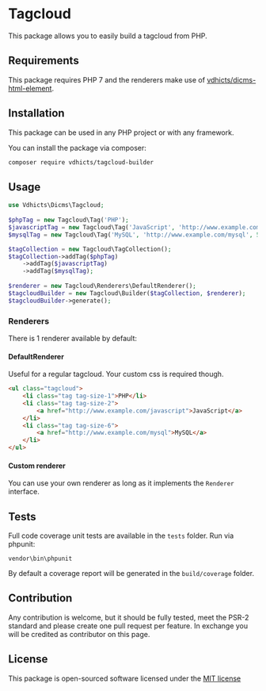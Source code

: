 # Tagcloud

This package allows you to easily build a tagcloud from PHP.

## Requirements

This package requires PHP 7 and the renderers make use of [vdhicts/dicms-html-element](https://github.com/vdhicts/dicms-html-element).

## Installation

This package can be used in any PHP project or with any framework.

You can install the package via composer:

``` bash
composer require vdhicts/tagcloud-builder
```

## Usage

```php
use Vdhicts\Dicms\Tagcloud;
    
$phpTag = new Tagcloud\Tag('PHP');
$javascriptTag = new Tagcloud\Tag('JavaScript', 'http://www.example.com/javascript', 2);
$mysqlTag = new Tagcloud\Tag('MySQL', 'http://www.example.com/mysql', 5);

$tagCollection = new Tagcloud\TagCollection();
$tagCollection->addTag($phpTag)
    ->addTag($javascriptTag)
    ->addTag($mysqlTag);
    
$renderer = new Tagcloud\Renderers\DefaultRenderer();
$tagcloudBuilder = new Tagcloud\Builder($tagCollection, $renderer);
$tagcloudBuilder->generate();
```

### Renderers

There is 1 renderer available by default:

#### DefaultRenderer

Useful for a regular tagcloud. Your custom css is required though.

```html
<ul class="tagcloud">
    <li class="tag tag-size-1">PHP</li>
    <li class="tag tag-size-2">
        <a href="http://www.example.com/javascript">JavaScript</a>
    </li>
    <li class="tag tag-size-6">
        <a href="http://www.example.com/mysql">MySQL</a>
    </li>
</ul>
```

#### Custom renderer

You can use your own renderer as long as it implements the `Renderer` interface.

## Tests

Full code coverage unit tests are available in the `tests` folder. Run via phpunit:

`vendor\bin\phpunit`

By default a coverage report will be generated in the `build/coverage` folder.

## Contribution

Any contribution is welcome, but it should be fully tested, meet the PSR-2 standard and please create one pull request 
per feature. In exchange you will be credited as contributor on this page.

## License

This package is open-sourced software licensed under the [MIT license](http://opensource.org/licenses/MIT)
